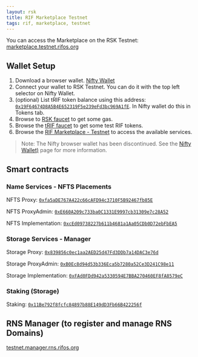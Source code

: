 ```yaml
---
layout: rsk
title: RIF Marketplace Testnet
tags: rif, marketplace, testnet
---
```


You can access the Marketplace on the RSK Testnet: [marketplace.testnet.rifos.org](https://marketplace.testnet.rifos.org/)

## Wallet Setup

1. Download a browser wallet. [Nifty Wallet](https://chrome.google.com/webstore/detail/nifty-wallet/jbdaocneiiinmjbjlgalhcelgbejmnid)
2. Connect your wallet to RSK Testnet. You can do it with the top left selector on Nifty Wallet.
3. (optional) List tRIF token balance using this address: [`0x19F64674D8A5B4E652319F5e239eFd3bc969A1fE`](https://explorer.testnet.rsk.co/address/0x19F64674D8A5B4E652319F5e239eFd3bc969A1fE). In Nifty wallet do this in Tokens tab.
4. Browse to [RSK faucet](https://faucet.testnet.rsk.co) to get some gas.
5. Browse the [tRIF faucet](https://faucet.rifos.org) to get some test RIF tokens.
6. Browse the [RIF Marketplace - Testnet](https://marketplace.testnet.rifos.org) to access the available services.

> Note: The Nifty browser wallet has been discontinued. See the [Nifty Wallet)](https://developers.rsk.co/wallet/use/nifty) page for more information.

## Smart contracts

### Name Services - NFTS Placements

NFTS Proxy: [`0xfa5aDE767A422c66cAFD94c3710F5B92467fb85E`](https://explorer.testnet.rsk.co/address/0xfa5ade767a422c66cafd94c3710f5b92467fb85e)

NFTS ProxyAdmin:  [`0xE660A209c733ba0C1331E9997cb31309e7c28A52`](https://explorer.testnet.rsk.co/address/0xe660a209c733ba0c1331e9997cb31309e7c28a52)

NFTS Implementation:  [`0xcEd09738227b611b4681a1Aa05CDb0D72ebFbEA5`](https://explorer.testnet.rsk.co/address/0xced09738227b611b4681a1aa05cdb0d72ebfbea5)

### Storage Services - Manager
Storage Proxy: [`0x839856c0ec1aa2AED25d47Fd3DDb7a14DAC3e76d`](https://explorer.testnet.rsk.co/address/0x839856c0ec1aa2aed25d47fd3ddb7a14dac3e76d)

Storage ProxyAdmin:  [`0xB0Ec8d94d53b336Eca5b7280a52Ce3D241C98e11`](https://explorer.testnet.rsk.co/address/0xb0ec8d94d53b336eca5b7280a52ce3d241c98e11)

Storage Implementation:  [`0xFAd0FDd942a5330594E7BBA270460EF8fA8579eC`](https://explorer.testnet.rsk.co/address/0xfad0fdd942a5330594e7bba270460ef8fa8579ec)

###  Staking (Storage)
Staking: [`0x11Be792f8fcfc84897b88E149dD3Fb66B422256f`](https://explorer.testnet.rsk.co/address/0x11be792f8fcfc84897b88e149dd3fb66b422256f)


## RNS Manager (to register and manage RNS Domains)

[testnet.manager.rns.rifos.org](https://testnet.manager.rns.rifos.org/)
